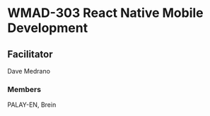 # WMAD-303 React Native Mobile Development

## Facilitator
Dave Medrano

### Members
PALAY-EN, Brein
